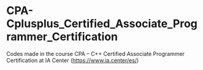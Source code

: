 # CPA-Cplusplus_Certified_Associate_Programmer_Certification
Codes made in the course CPA – C++ Certified Associate Programmer Certification at IA Center (https://www.ia.center/es/)
